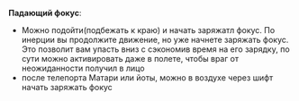 **Падающий фокус**:
- Можно подойти(подбежать к краю) и начать заряжатл фокус. По инерции вы продолжите движение, но уже начнете заряжать фокус. Это позволит вам упасть вниз с сэкономив время на его зарядку, по сути можно активировать даже в полете, чтобы враг от неожиданности получил в лицо
- после телепорта Матари или йоты, можно в воздухе через шифт начать заряжать фокус